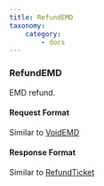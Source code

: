 ```yaml
---
title: RefundEMD
taxonomy:
    category:
        - docs
---
```


### RefundEMD

EMD refund.

#### Request Format

Similar to [VoidEMD](/avia/request/voidemd)

#### Response Format

Similar to [RefundTicket](/avia/request/refundticket)